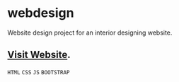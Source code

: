 # webdesign
Website design project for an interior designing website.<br>
## [Visit Website](https://aishanipach.github.io/Minimalife/).

`HTML` `CSS`
`JS` `BOOTSTRAP` 

